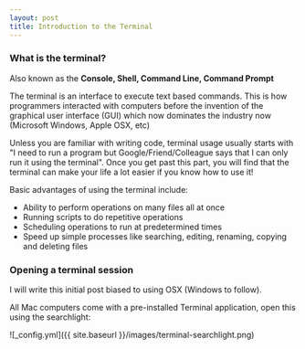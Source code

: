 ```yaml
---
layout: post
title: Introduction to the Terminal
---
```


### What is the terminal? ###
Also known as the **Console, Shell, Command Line, Command Prompt**

The terminal is an interface to execute text based commands.  This is how programmers interacted with computers before the invention of the graphical user interface (GUI) which now dominates the industry now (Microsoft Windows, Apple OSX, etc)


Unless you are familiar with writing code, terminal usage usually starts with "I need to run a program but Google/Friend/Colleague says that I can only run it using the terminal".  Once you get past this part, you will find that the terminal can make your life a lot easier if you know how to use it!


Basic advantages of using the terminal include:
* Ability to perform operations on many files all at once 
* Running scripts to do repetitive operations
* Scheduling operations to run at predetermined times
* Speed up simple processes like searching, editing, renaming, copying and deleting files


### Opening a terminal session ###
I will write this initial post biased to using OSX (Windows to follow).

All Mac computers come with a pre-installed Terminal application, open this using the searchlight:

![_config.yml]({{ site.baseurl }}/images/terminal-searchlight.png)